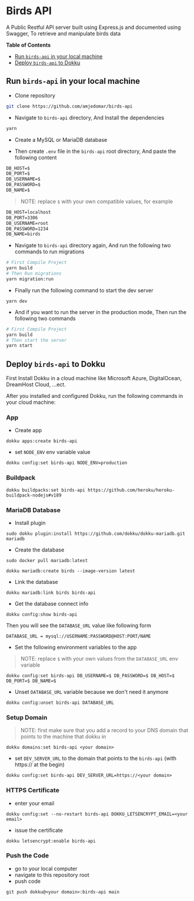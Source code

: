 # Birds API

A Public Restful API server built using Express.js and documented using Swagger, To retrieve and manipulate birds data

**Table of Contents**

- [Run `birds-api` in your local machine](#run-birds-api-in-your-local-machine)
- [Deploy `birds-api` to Dokku](#deploy-birds-api-to-dokku)

## Run `birds-api` in your local machine

- Clone repository

```bash
git clone https://github.com/amjedomar/birds-api
```

- Navigate to `birds-api` directory, And Install the dependencies

```bash
yarn
```

- Create a MySQL or MariaDB database

- Then create `.env` file in the `birds-api` root directory, And paste the following content

```txt
DB_HOST=$
DB_PORT=$
DB_USERNAME=$
DB_PASSWORD=$
DB_NAME=$
```

> NOTE: replace `$` with your own compatible values, for example

```txt
DB_HOST=localhost
DB_PORT=3306
DB_USERNAME=root
DB_PASSWORD=1234
DB_NAME=birds
```

- Navigate to `birds-api` directory again, And run the following two commands to run migrations

```bash
# First Compile Project
yarn build
# Then Run migrations
yarn migration:run
```

- Finally run the following command to start the dev server

```
yarn dev
```

- And if you want to run the server in the production mode, Then run the following two commands

```bash
# First Compile Project
yarn build
# Then start the server
yarn start
```

## Deploy `birds-api` to Dokku
First Install Dokku in a cloud machine like Microsoft Azure, DigitalOcean, DreamHost Cloud, ...ect.

After you installed and configured Dokku, run the following commands in your cloud machine:

### App

- Create app
```
dokku apps:create birds-api
```

- set `NODE_ENV` env variable value
```
dokku config:set birds-api NODE_ENV=production
```

### Buildpack
```
dokku buildpacks:set birds-api https://github.com/heroku/heroku-buildpack-nodejs#v189
```

### MariaDB Database

- Install plugin

```
sudo dokku plugin:install https://github.com/dokku/dokku-mariadb.git mariadb
```

- Create the database

```
sudo docker pull mariadb:latest
```

```
dokku mariadb:create birds --image-version latest
```

- Link the database

```
dokku mariadb:link birds birds-api
```

- Get the database connect info

```
dokku config:show birds-api
```

Then you will see the `DATABASE_URL` value like following form 

```
DATABASE_URL = mysql://USERNAME:PASSWORD@HOST:PORT/NAME
```

- Set the following environment variables to the app

> NOTE: replace `$` with your own values from the `DATABASE_URL` env variable

```
dokku config:set birds-api DB_USERNAME=$ DB_PASSWORD=$ DB_HOST=$ DB_PORT=$ DB_NAME=$
```

- Unset `DATABASE_URL` variable because we don't need it anymore

```
dokku config:unset birds-api DATABASE_URL
```

### Setup Domain
> NOTE: first make sure that you add a record to your DNS domain that points to the machine that dokku in
```
dokku domains:set birds-api <your domain>
```

- set `DEV_SERVER_URL` to the domain that points to the `birds-api` (with https:// at the begin)
```
dokku config:set birds-api DEV_SERVER_URL=https://<your domain>
```

### HTTPS Certificate

- enter your email

```
dokku config:set --no-restart birds-api DOKKU_LETSENCRYPT_EMAIL=<your email>
```

- issue the certificate

```
dokku letsencrypt:enable birds-api
```

### Push the Code
- go to your local computer
- navigate to this repository root
- push code
```
git push dokku@<your domain>:birds-api main
```
